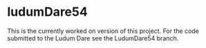 # ludumDare54

This is the currently worked on version of this project. For the code submitted to the Ludum Dare see the LudumDare54 branch.
